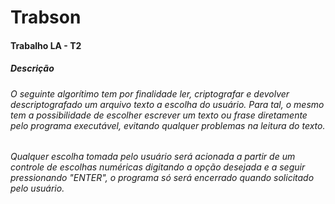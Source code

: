 # Trabson
<h4>Trabalho LA - T2</h4>
<h5>Descrição</h5>
<h6>O seguinte algorítimo tem por finalidade ler, criptografar e devolver descriptografado um arquivo texto a escolha do usuário. Para tal, o mesmo tem a possibilidade de escolher escrever um texto ou frase diretamente pelo programa executável, evitando qualquer problemas na leitura do texto.</h6>
<h6>Qualquer escolha tomada pelo usuário será acionada a partir de um controle de escolhas numéricas digitando a opção desejada e a seguir pressionando "ENTER", o programa só será encerrado quando solicitado pelo usuário.</h6>
